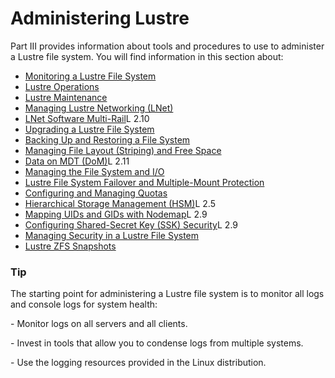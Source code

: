 # Administering Lustre



Part III provides information about tools and procedures to use to administer a Lustre file system. You will find information in this section about:

- [Monitoring a Lustre File System](03.01-Monitoring%20a%20Lustre%20File%20System.md)
- [Lustre Operations](03.02-Lustre%20Operations.md)
- [Lustre Maintenance](03.03-Lustre%20Maintenance.md)
- [Managing Lustre Networking (LNet)](03.04-ManagingLustreNetworking(LNet).md)
- [LNet Software Multi-Rail](03.05-LNet%20Software%20Multi-Rail%202.10.md)L 2.10
- [Upgrading a Lustre File System](03.06-Upgrading%20a%20Lustre%20File%20System.md)
- [Backing Up and Restoring a File System](03.07-BackingUp%20and%20Restoring%20a%20File%20System.md)
- [Managing File Layout (Striping) and Free Space](03.08-Managing%20File%20Layout%20(Striping)%20and%20Free%20Space.md)
- [Data on MDT (DoM)](03.09-Data%20on%20MDT%20(DoM).md)L 2.11
- [Managing the File System and I/O](03.12-Managing%20the%20File%20System%20and%20IO.md)
- [Lustre File System Failover and Multiple-Mount Protection](03.12-Managing%20the%20File%20System%20and%20IO.md)
- [Configuring and Managing Quotas](03.14-Configuring%20and%20Managing%20Quotas.md)
- [Hierarchical Storage Management (HSM)](03.14-Configuring%20and%20Managing%20Quotas.md)L 2.5
- [Mapping UIDs and GIDs with Nodemap](03.16-Mapping%20UIDs%20and%20GIDs%20with%20Nodemap.md)L 2.9
- [Configuring Shared-Secret Key (SSK) Security](03.17-Configuring%20Shared-Secret%20Key%20(SSK)%20Security.md)L 2.9
- [Managing Security in a Lustre File System](03.18-Managing%20Security%20in%20a%20Lustre%20File%20System.md)
- [Lustre ZFS Snapshots](03.19-Lustre%20ZFS%20Snapshots.md)

### Tip

The starting point for administering a Lustre file system is to monitor all logs and console logs for system health:

\- Monitor logs on all servers and all clients.

\- Invest in tools that allow you to condense logs from multiple systems.

\- Use the logging resources provided in the Linux distribution.
